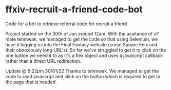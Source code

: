 # ffxiv-recruit-a-friend-code-bot

Code for a bot to retrieve referral code for recruit a friend

Project started on the 30th of Jan around 12am. With the assitance of ol' mate tehmwak, we managed to get the code so that using Selenium, we have it logging us into the Final Fantasy website (curse Square Enix and their obnoxiously long URL's). So far we've struggled to get it to click on the one button we need it to as it's a flex object and uses a javascript callback rather than a direct URL redirection.

Update @ 5:22pm 30/01/22
Thanks to tehmwak. We managed to get the code to read javascript and click on the button which is required to get to the page that is needed.
